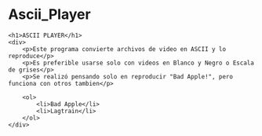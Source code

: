 # Ascii_Player
    <h1>ASCII PLAYER</h1>
    <div>
        <p>Este programa convierte archivos de video en ASCII y lo reproduce</p>
        <p>Es preferible usarse solo con videos en Blanco y Negro o Escala de grises</p>
        <p>Se realizó pensando solo en reproducir "Bad Apple!", pero funciona con otros tambien</p>

        <ol>
            <li>Bad Apple</li>
            <li>Lagtrain</li>
        </ol>
    </div>
